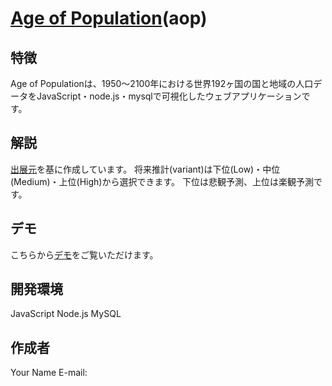 # [Age of Population](http://tk2-233-26141.vs.sakura.ne.jp/aop/index.html?location=japan&year=2024&rank=medium)(aop)

## 特徴
Age of Populationは、1950～2100年における世界192ヶ国の国と地域の人口データをJavaScript・node.js・mysqlで可視化したウェブアプリケーションです。

## 解説
[出展元](https://population.un.org/wpp/Download/Standard/Population/)を基に作成しています。
将来推計(variant)は下位(Low)・中位(Medium)・上位(High)から選択できます。
下位は悲観予測、上位は楽観予測です。

## デモ
こちらから[デモ](http://tk2-233-26141.vs.sakura.ne.jp/aop/index.html?location=japan&year=2024&rank=medium)をご覧いただけます。

## 開発環境
JavaScript
Node.js
MySQL

## 作成者
Your Name
E-mail:

